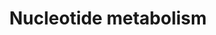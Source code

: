 ---
annotations:
- type: Pathway Ontology
  value: purine metabolic pathway
authors:
- Mkutmon
- MaintBot
- Eweitz
description: The pathway outlined above focuses on purine metabolism and in particular
  that of guanine metabolism.
last-edited: 2021-05-21
organisms:
- Bos taurus
redirect_from:
- /index.php/Pathway:WP3211
- /instance/WP3211
schema-jsonld:
- '@context': https://schema.org/
  '@id': https://wikipathways.github.io/pathways/WP3211.html
  '@type': Dataset
  creator:
    '@type': Organization
    name: WikiPathways
  description: The pathway outlined above focuses on purine metabolism and in particular
    that of guanine metabolism.
  keywords:
  - ADSL
  - Putrescine
  - Adenylosuccinate
  - ADSS
  - PRPS2
  - AMP
  - POLG
  - GMP
  - Ornithine
  - PRPP
  - Spermidine
  - Uric Acid
  - POLB
  - POLA1
  - NME2
  - DHFR
  - Hypoxanthine
  - PRPS1
  - Guanine
  - MTHFD2
  - Spermine
  - POLD1
  - SAICAR
  - HPRT1
  - RRM2
  - SAT1
  - RRM2B
  - RRM1
  - Xanthine monophosphate
  - IMP
  - Adenine
  - OAZ1
  - Ribose
  - AICAR
  - IMPDH1
  - SRM
  license: CC0
  name: Nucleotide metabolism
seo: CreativeWork
title: Nucleotide metabolism
wpid: WP3211
---